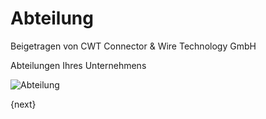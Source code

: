 <!-- add-breadcrumbs -->
# Abteilung
<span class="text-muted contributed-by">Beigetragen von CWT Connector & Wire Technology GmbH</span>

Abteilungen Ihres Unternehmens

<img class="screenshot" alt="Abteilung" src="/docs/assets/img/human-resources/department.png">

{next}
